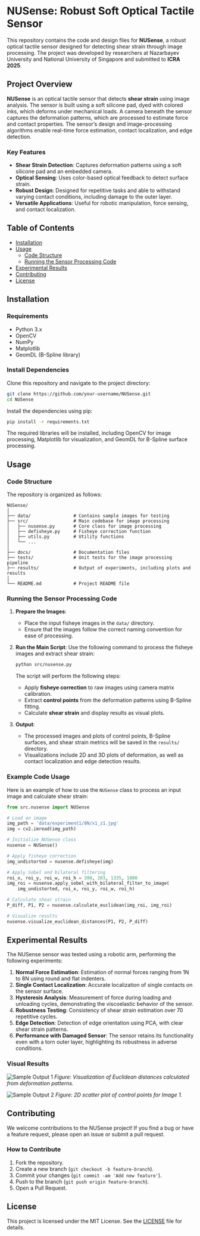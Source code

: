 
# NUSense: Robust Soft Optical Tactile Sensor

This repository contains the code and design files for **NUSense**, a robust optical tactile sensor designed for detecting shear strain through image processing. The project was developed by researchers at Nazarbayev University and National University of Singapore and submitted to **ICRA 2025**.

## Project Overview

**NUSense** is an optical tactile sensor that detects **shear strain** using image analysis. The sensor is built using a soft silicone pad, dyed with colored inks, which deforms under mechanical loads. A camera beneath the sensor captures the deformation patterns, which are processed to estimate force and contact properties. The sensor’s design and image-processing algorithms enable real-time force estimation, contact localization, and edge detection.

### Key Features
- **Shear Strain Detection**: Captures deformation patterns using a soft silicone pad and an embedded camera.
- **Optical Sensing**: Uses color-based optical feedback to detect surface strain.
- **Robust Design**: Designed for repetitive tasks and able to withstand varying contact conditions, including damage to the outer layer.
- **Versatile Applications**: Useful for robotic manipulation, force sensing, and contact localization.

## Table of Contents
- [Installation](#installation)
- [Usage](#usage)
  - [Code Structure](#code-structure)
  - [Running the Sensor Processing Code](#running-the-sensor-processing-code)
- [Experimental Results](#experimental-results)
- [Contributing](#contributing)
- [License](#license)

## Installation

### Requirements
- Python 3.x
- OpenCV
- NumPy
- Matplotlib
- GeomDL (B-Spline library)

### Install Dependencies
Clone this repository and navigate to the project directory:
```bash
git clone https://github.com/your-username/NUSense.git
cd NUSense
```

Install the dependencies using pip:
```bash
pip install -r requirements.txt
```

The required libraries will be installed, including OpenCV for image processing, Matplotlib for visualization, and GeomDL for B-Spline surface processing.

## Usage

### Code Structure
The repository is organized as follows:
```
NUSense/
│
├── data/                # Contains sample images for testing
├── src/                 # Main codebase for image processing
│   ├── nusense.py       # Core class for image processing
│   ├── defisheye.py     # Fisheye correction function
│   ├── utils.py         # Utility functions
│   └── ...
│
├── docs/                # Documentation files
├── tests/               # Unit tests for the image processing pipeline
├── results/             # Output of experiments, including plots and results
│
└── README.md            # Project README file
```

### Running the Sensor Processing Code
1. **Prepare the Images**:
   - Place the input fisheye images in the `data/` directory.
   - Ensure that the images follow the correct naming convention for ease of processing.

2. **Run the Main Script**:
   Use the following command to process the fisheye images and extract shear strain:
   ```bash
   python src/nusense.py
   ```

   The script will perform the following steps:
   - Apply **fisheye correction** to raw images using camera matrix calibration.
   - Extract **control points** from the deformation patterns using B-Spline fitting.
   - Calculate **shear strain** and display results as visual plots.

3. **Output**:
   - The processed images and plots of control points, B-Spline surfaces, and shear strain metrics will be saved in the `results/` directory.
   - Visualizations include 2D and 3D plots of deformation, as well as contact localization and edge detection results.

### Example Code Usage
Here is an example of how to use the `NUSense` class to process an input image and calculate shear strain:

```python
from src.nusense import NUSense

# Load an image
img_path = 'data/experiment1/8N/x1_z1.jpg'
img = cv2.imread(img_path)

# Initialize NUSense class
nusense = NUSense()

# Apply fisheye correction
img_undistorted = nusense.defisheye(img)

# Apply Sobel and bilateral filtering
roi_x, roi_y, roi_w, roi_h = 390, 203, 1335, 1000
img_roi = nusense.apply_sobel_with_bilateral_filter_to_image(
    img_undistorted, roi_x, roi_y, roi_w, roi_h)

# Calculate shear strain
P_diff, P1, P2 = nusense.calculate_euclidean(img_roi, img_roi)

# Visualize results
nusense.visualize_euclidean_distances(P1, P2, P_diff)
```

## Experimental Results

The NUSense sensor was tested using a robotic arm, performing the following experiments:
1. **Normal Force Estimation**: Estimation of normal forces ranging from 1N to 8N using round and flat indenters.
2. **Single Contact Localization**: Accurate localization of single contacts on the sensor surface.
3. **Hysteresis Analysis**: Measurement of force during loading and unloading cycles, demonstrating the viscoelastic behavior of the sensor.
4. **Robustness Testing**: Consistency of shear strain estimation over 70 repetitive cycles.
5. **Edge Detection**: Detection of edge orientation using PCA, with clear shear strain patterns.
6. **Performance with Damaged Sensor**: The sensor retains its functionality even with a torn outer layer, highlighting its robustness in adverse conditions.

### Visual Results
![Sample Output 1](results/euclidean_distances.png)
*Figure: Visualization of Euclidean distances calculated from deformation patterns.*

![Sample Output 2](results/control_points_image1.png)
*Figure: 2D scatter plot of control points for Image 1.*

## Contributing
We welcome contributions to the NUSense project! If you find a bug or have a feature request, please open an issue or submit a pull request.

### How to Contribute
1. Fork the repository.
2. Create a new branch (`git checkout -b feature-branch`).
3. Commit your changes (`git commit -am 'Add new feature'`).
4. Push to the branch (`git push origin feature-branch`).
5. Open a Pull Request.

## License
This project is licensed under the MIT License. See the [LICENSE](LICENSE) file for details.
